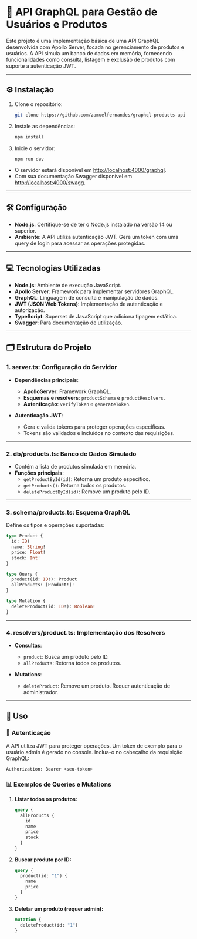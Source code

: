 # 🚀 API GraphQL para Gestão de Usuários e Produtos

Este projeto é uma implementação básica de uma API GraphQL desenvolvida com Apollo Server, focada no gerenciamento de produtos e usuários. A API simula um banco de dados em memória, fornecendo funcionalidades como consulta, listagem e exclusão de produtos com suporte a autenticação JWT.

---

## ⚙️ **Instalação**

1. Clone o repositório:

   ```bash
   git clone https://github.com/zamuelfernandes/graphql-products-api
   ```

2. Instale as dependências:

   ```bash
   npm install
   ```

3. Inicie o servidor:

   ```bash
   npm run dev
   ```

- O servidor estará disponível em [http://localhost:4000/graphql](http://localhost:4000/graphql).
- Com sua documentação Swagger disponível em [http://localhost:4000/swagg](http://localhost:4000/swagger-api-doc).

---

## 🛠️ **Configuração**

- **Node.js**: Certifique-se de ter o Node.js instalado na versão 14 ou superior.
- **Ambiente**: A API utiliza autenticação JWT. Gere um token com uma query de login para acessar as operações protegidas.

---

## 💻 **Tecnologias Utilizadas**

- **Node.js**: Ambiente de execução JavaScript.
- **Apollo Server**: Framework para implementar servidores GraphQL.
- **GraphQL**: Linguagem de consulta e manipulação de dados.
- **JWT (JSON Web Tokens)**: Implementação de autenticação e autorização.
- **TypeScript**: Superset de JavaScript que adiciona tipagem estática.
- **Swagger**: Para documentação de utilização.

---

## 🗂️ **Estrutura do Projeto**

### 1. **server.ts: Configuração do Servidor**

- **Dependências principais**:
  - **ApolloServer**: Framework GraphQL.
  - **Esquemas e resolvers**: `productSchema` e `productResolvers`.
  - **Autenticação**: `verifyToken` e `generateToken`.

- **Autenticação JWT**:
  - Gera e valida tokens para proteger operações específicas.
  - Tokens são validados e incluídos no contexto das requisições.

---

### 2. **db/products.ts: Banco de Dados Simulado**

- Contém a lista de produtos simulada em memória.
- **Funções principais**:
  - `getProductById(id)`: Retorna um produto específico.
  - `getProducts()`: Retorna todos os produtos.
  - `deleteProductById(id)`: Remove um produto pelo ID.

---

### 3. **schema/products.ts: Esquema GraphQL**

Define os tipos e operações suportadas:

```graphql
type Product {
  id: ID!
  name: String!
  price: Float!
  stock: Int!
}

type Query {
  product(id: ID!): Product
  allProducts: [Product!]!
}

type Mutation {
  deleteProduct(id: ID!): Boolean!
}
```

---

### 4. **resolvers/product.ts: Implementação dos Resolvers**

- **Consultas**:
  - `product`: Busca um produto pelo ID.
  - `allProducts`: Retorna todos os produtos.

- **Mutations**:
  - `deleteProduct`: Remove um produto. Requer autenticação de administrador.

---

## 📌 **Uso**

### 🔐 **Autenticação**

A API utiliza JWT para proteger operações. Um token de exemplo para o usuário admin é gerado no console. Inclua-o no cabeçalho da requisição GraphQL:

```http
Authorization: Bearer <seu-token>
```

### 📊 **Exemplos de Queries e Mutations**

1. **Listar todos os produtos:**

   ```graphql
   query {
     allProducts {
       id
       name
       price
       stock
     }
   }
   ```

2. **Buscar produto por ID:**

   ```graphql
   query {
     product(id: "1") {
       name
       price
     }
   }
   ```

3. **Deletar um produto (requer admin):**

   ```graphql
   mutation {
     deleteProduct(id: "1")
   }
   ```
